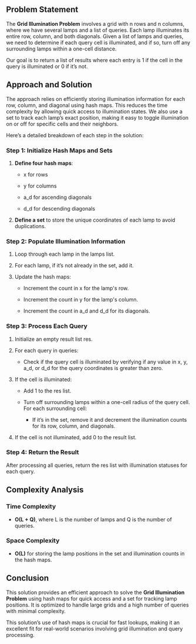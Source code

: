 
Problem Statement
-----------------

The **Grid Illumination Problem** involves a grid with n rows and n columns, where we have several lamps and a list of queries. Each lamp illuminates its entire row, column, and both diagonals. Given a list of lamps and queries, we need to determine if each query cell is illuminated, and if so, turn off any surrounding lamps within a one-cell distance.

Our goal is to return a list of results where each entry is 1 if the cell in the query is illuminated or 0 if it’s not.


Approach and Solution
---------------------

The approach relies on efficiently storing illumination information for each row, column, and diagonal using hash maps. This reduces the time complexity by allowing quick access to illumination states. We also use a set to track each lamp’s exact position, making it easy to toggle illumination on or off for specific cells and their neighbors.

Here’s a detailed breakdown of each step in the solution:

### Step 1: Initialize Hash Maps and Sets

1.  **Define four hash maps**:
    
    *   x for rows
        
    *   y for columns
        
    *   a\_d for ascending diagonals
        
    *   d\_d for descending diagonals
        
2.  **Define a set** to store the unique coordinates of each lamp to avoid duplications.
    

### Step 2: Populate Illumination Information

1.  Loop through each lamp in the lamps list.
    
2.  For each lamp, if it’s not already in the set, add it.
    
3.  Update the hash maps:
    
    *   Increment the count in x for the lamp's row.
        
    *   Increment the count in y for the lamp's column.
        
    *   Increment the count in a\_d and d\_d for its diagonals.
        

### Step 3: Process Each Query

1.  Initialize an empty result list res.
    
2.  For each query in queries:
    
    *   Check if the query cell is illuminated by verifying if any value in x, y, a\_d, or d\_d for the query coordinates is greater than zero.
        
3.  If the cell is illuminated:
    
    *   Add 1 to the res list.
        
    *   Turn off surrounding lamps within a one-cell radius of the query cell. For each surrounding cell:
        
        *   If it’s in the set, remove it and decrement the illumination counts for its row, column, and diagonals.
            
4.  If the cell is not illuminated, add 0 to the result list.
    

### Step 4: Return the Result

After processing all queries, return the res list with illumination statuses for each query.

Complexity Analysis
-------------------

### Time Complexity

*   **O(L + Q)**, where L is the number of lamps and Q is the number of queries.
    

### Space Complexity

*   **O(L)** for storing the lamp positions in the set and illumination counts in the hash maps.
    

Conclusion
----------

This solution provides an efficient approach to solve the **Grid Illumination Problem** using hash maps for quick access and a set for tracking lamp positions. It is optimized to handle large grids and a high number of queries with minimal complexity.

This solution’s use of hash maps is crucial for fast lookups, making it an excellent fit for real-world scenarios involving grid illumination and query processing.